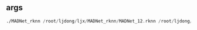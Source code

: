 ## args
```asm
./MADNet_rknn /root/ljdong/ljx/MADNet_rknn/MADNet_12.rknn /root/ljdong/ljx/MADNet_rknn/test_images
```